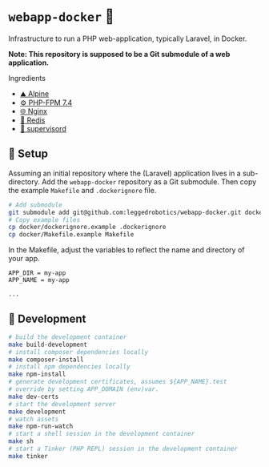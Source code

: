 `webapp-docker` 🐋
===

Infrastructure to run a PHP web-application, typically Laravel, in Docker.

**Note: This repository is supposed to be a Git submodule of a web application.**

Ingredients
- [⛰️  Alpine](https://www.alpinelinux.org/)
- [⚙️  PHP-FPM 7.4](https://php-fpm.org/)
- [🌐 Nginx](https://nginx.org/en/)
- [📮 Redis](https://redis.io/)
- [👮 supervisord](http://supervisord.org/)

💾 Setup
---

Assuming an initial repository where the (Laravel) application lives in a sub-directory.
Add the `webapp-docker` repository as a Git submodule. 
Then copy the example `Makefile` and `.dockerignore` file. 

```bash
# Add submodule
git submodule add git@github.com:leggedrobotics/webapp-docker.git docker
# Copy example files
cp docker/dockerignore.example .dockerignore
cp docker/Makefile.example Makefile
```

In the Makefile, adjust the variables to reflect the name and directory of your app. 

```
APP_DIR = my-app
APP_NAME = my-app

...
```

🧰 Development
---

```bash
# build the development container
make build-development
# install composer dependencies locally
make composer-install
# install npm dependencies locally
make npm-install
# generate development certificates, assumes ${APP_NAME}.test
# override by setting APP_DOMAIN (env)var.
make dev-certs
# start the development server
make development
# watch assets
make npm-run-watch
# start a shell session in the development container
make sh
# start a Tinker (PHP REPL) session in the development container
make tinker
```
